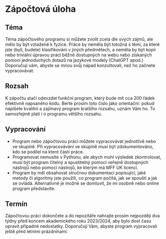 # Zápočtová úloha

## Téma 
Téma zápočtového programu si můžete zvolit zcela dle svých zájmů, ale mělo by být vztažené k fyzice. Práce by neměla být totožná s těmi, za které jste (byli, budete) klasifikováni v jiných předmětech, a neměla by být kopií nebo triviální úpravou prací běžně dostupných na webu nebo získaných pomocí jednoduchých dotazů na jazykové modely (ChatGPT apod.) Doporučuji vám, abyste se mnou svůj nápad konzultovali, než ho začnete vypracovávat.

## Rozsah
K zápočtu stačí odevzdat funkční program, který bude mít cca 200 řádek efektivně napsaného kódu. Berte prosím toto číslo jako orientační: pokud napíšete kvalitní a zajímavý program kratšího rozsahu, uznám Vám ho. To samozřejmě platí i o programu většího rozsahu.

## Vypracování
- Program nebo zápočtovou práci můžete vypracovávat jednotlivě nebo ve skupině. Při vypracovávání ve skupině musí být zdokumentováno, kdo se podílel na které části práce. 
- Programovat nemusíte v Pythonu, ale abych mohl výsledek zkontrolovat, musí být program čitelný a spustitelný pomocí veřejně dostupných nástrojů nebo pomocí nástrojů, ke kterým má MFF UK licenci. 
- Program by měl obsahovat stručnou dokumentaci popisující, jaké metody či algoritmy jste použili, co program počítá, jak se spouští a jak se ovládá. Alternativně je možné se domluvit, že mi osobně nebo online program představíte.

## Termín
Zápočtovou práci dokončete a do repozitáře nahrajte prosím nejpozději dva týdny před koncem akademického roku 2023/2024, aby bylo dost času opravit případné nedostatky. Doporučuji Vám, abyste program vypracovali ještě před letními prázdninami.